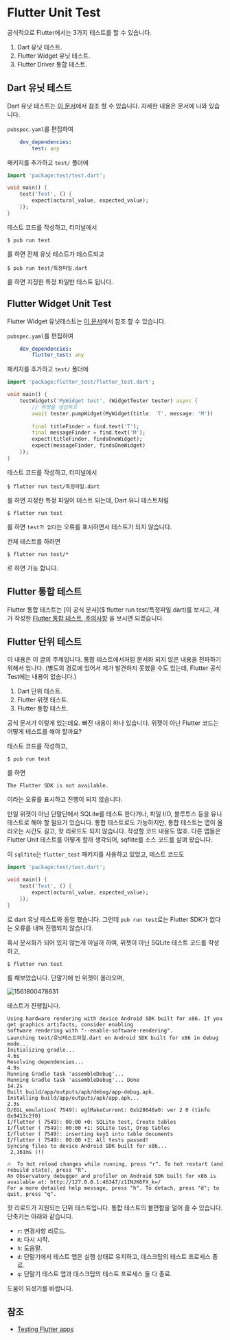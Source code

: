 # Flutter Unit Test

공식적으로 Flutter에서는 3가지 테스트를 할 수 있습니다.

1. Dart 유닛 테스트.
2. Flutter Widget 유닛 테스트.
3. Flutter Driver 통합 테스트.

## Dart 유닛 테스트

Dart 유닛 테스트는 [이 문서](https://flutter.dev/docs/cookbook/testing/unit/introduction)에서 참조 할 수 있습니다. 자세한 내용은 문서에 나와 있습니다.

`pubspec.yaml`를 편집하여

```yaml
	dev_dependencies:
		test: any
```

패키지를 추가하고 `test/` 폴더에 

```dart
import 'package:test/test.dart';

void main() {
 	test('Test', () {
   		expect(actural_value, expected_value);
 	});
}
```

테스트 코드를 작성하고, 터미널에서

```
$ pub run test
```

를 하면 전체 유닛 테스트가 테스트되고

```
$ pub run test/특정파일.dart
```

를 하면 지정한 특정 파일만 테스트 됩니다.

## Flutter Widget Unit Test

Flutter Widget 유닛테스트는 [이 문서](https://flutter.dev/docs/cookbook/testing/widget/introduction)에서 참조 할 수 있습니다.

`pubspec.yaml`를 편집하여

```yaml
	dev_dependencies:
		flutter_test: any
```

패키지를 추가하고 `test/` 폴더에 

```dart
import 'package:flutter_test/flutter_test.dart';

void main() {
 	testWidgets('MyWidget test', (WidgetTester tester) async {
		// 위젯을 생성하고
		await tester.pumpWidget(MyWidget(title: 'T', message: 'M'))
          
		final titleFinder = find.text('T');
		final messageFinder = find.text('M'); 
		expect(titleFinder, findsOneWidget);
		expect(messageFinder, findsOneWidget)        
  	});
}
```

테스트 코드를 작성하고, 터미널에서

```
$ flutter run test/특정파일.dart
```

를 하면 지정한 특정 파일이 테스트 되는데, Dart 유니 테스트처럼

```
$ flutter run test
```

를 하면 `test가 없다`는 오류를 표시하면서 테스트가 되지 않습니다. 

전체 테스트를 하려면

```
$ flutter run test/*
```

로 하면 가능 합니다.

## Flutter 통합 테스트

Flutter 통합 테스트는 [이 공식 문서]($ flutter run test/특정파일.dart)를 보시고, 제가 작성한 [Flutter 통합 테스트, 주의사항](integrated_test.md) 을 보시면 되겠습니다.

## Flutter 단위 테스트

이 내용은 이 글의 주제입니다. 통합 테스트에서처럼 문서화 되지 않은 내용을 전파하기 위해서 입니다. (별도의 경로에 있어서 제가 발견하지 못했을 수도 있는데, Flutter 공식 Test에는 내용이 없습니다.)

1. Dart 단위 테스트.
2. Flutter 위젯 테스트.
3. Flutter 통합 테스트.

공식 문서가 이렇게 있는데요. 빠진 내용이 하나 있습니다. 위젯이 아닌 Flutter 코드는 어떻게 테스트를 해야 할까요?

테스트 코드를 작성하고,

```
$ pub run test
```

를 하면 

```
The Flutter SDK is not available.
```

이라는 오류를 표시하고 진행이 되지 않습니다.

만일 위젯이 아닌 단말단에서 SQLite를 테스트 한다거나, 파일 I/O, 블루투스 등을 유니 테스트로 해야 할 필요가 있습니다. 통합 테스트로도 가능하지만, 통합 테스트는 앱이 올라오는 시간도 길고, 핫 리로드도 되지 않습니다. 작성할 코드 내용도 많죠. 다른 앱들은 Flutter Unit 테스트를 어떻게 할까 생각되어, sqflite를 소스 코드를 살펴 봤습니다.

이 `sqlfite`는 `flutter_test` 패키지를 사용하고 있었고, 테스트 코드도 

```dart
import 'package:test/test.dart';

void main() {
 	test('Test', () {
   		expect(actural_value, expected_value);
 	});
}
```

로 dart 유닛 테스트와 동일 했습니다. 그런데 `pub run test`로는 Flutter SDK가 없다는 오류를 내며 진행되지 않습니다.

혹시 문서화가 되어 있지 않는게 아닐까 하여, 위젯이 아닌 SQLite 테스트 코드를 작성하고,

```
$ flutter run test
```

를 해보았습니다. 단말기에 빈 위젯이 올라오며,

![1561800478631](/home/booil/.config/Typora/typora-user-images/1561800478631.png)

테스트가 진행됩니다.

```
Using hardware rendering with device Android SDK built for x86. If you get graphics artifacts, consider enabling
software rendering with "--enable-software-rendering".
Launching test/유닛테스트파일.dart on Android SDK built for x86 in debug mode...
Initializing gradle...                                              4.6s
Resolving dependencies...                                           4.9s
Running Gradle task 'assembleDebug'...                                  
Running Gradle task 'assembleDebug'... Done                        14.2s
Built build/app/outputs/apk/debug/app-debug.apk.
Installing build/app/outputs/apk/app.apk...                         2.3s
D/EGL_emulation( 7549): eglMakeCurrent: 0xb28646a0: ver 2 0 (tinfo 0x9413c2f0)
I/flutter ( 7549): 00:00 +0: SQLite test, Create tables
I/flutter ( 7549): 00:00 +1: SQLite test, Drop tables
I/flutter ( 7549): inserting key1 into table documents                  
I/flutter ( 7549): 00:00 +2: All tests passed!                          
Syncing files to device Android SDK built for x86...                    
 2,161ms (!)                                       

🔥  To hot reload changes while running, press "r". To hot restart (and rebuild state), press "R".
An Observatory debugger and profiler on Android SDK built for x86 is available at: http://127.0.0.1:46347/z1INJK6FX_k=/
For a more detailed help message, press "h". To detach, press "d"; to quit, press "q".
```

핫 리로드가 지원되는 단위 테스트입니다. 통합 테스트의 불편함을 덜어 줄 수 있습니다. 단축키는 아래와 같습니다.

- `r`: 변경사항 리로드.
- `R`: 다시 시작.
- `h`: 도움말.
- `d`: 단말기에서 테스트 앱은 실행 상태로 유지하고, 데스크탑의 테스트 프로세스  종료.
- `q`: 단말기 테스트 앱과 데스크탑의 테스트 프로세스 둘 다 종료.

도움이 되셨기를 바랍니다.

## 참조

- [Testing Flutter apps](https://flutter.dev/docs/testing)

